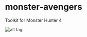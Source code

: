 monster-avengers
================

Toolkit for Monster Hunter 4

![alt tag](https://raw.github.com/breakds/monster-avengers/master/docs/screenshot/console.png)
